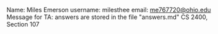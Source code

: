 Name: Miles Emerson
username: milesthee
email: me767720@ohio.edu
Message for TA: answers are stored in the file "answers.md"
CS 2400, Section 107
